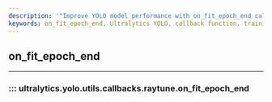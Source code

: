 ```yaml
---
description: '"Improve YOLO model performance with on_fit_epoch_end callback. Learn to integrate with Ray Tune for hyperparameter tuning. Ultralytics YOLO docs."'
keywords: on_fit_epoch_end, Ultralytics YOLO, callback function, training, model tuning
---
```


## on_fit_epoch_end
---
### ::: ultralytics.yolo.utils.callbacks.raytune.on_fit_epoch_end
<br><br>
